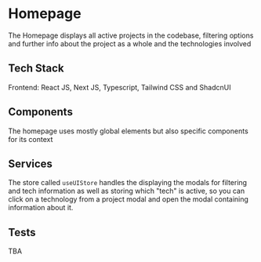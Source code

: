 # Homepage

The Homepage displays all active projects in the codebase, filtering options and further info about the project as a whole and the technologies involved

## Tech Stack

Frontend: React JS, Next JS, Typescript, Tailwind CSS and ShadcnUI

## Components

The homepage uses mostly global elements but also specific components for its context

## Services

The store called `useUIStore` handles the displaying the modals for filtering and tech information as well as storing which "tech" is active, so you can click on a technology from a project modal and open the modal containing information about it.

## Tests

TBA
